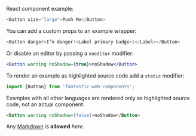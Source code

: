 React component example:

```js
<Button size="large">Push Me</Button>
```

You can add a custom props to an example wrapper:

```js { "props": { "danger": "true" } }
<Button danger>I’m danger!<Label primary badge>1</Label></Button>

```

Or disable an editor by passing a `noeditor` modifier:

```jsx noeditor
<Button warning noShadow={true}>noShadow</Button>
```

To render an example as highlighted source code add a `static` modifier:

```jsx static
import {Button} from 'fantastic-web-components';
```

Examples with all other languages are rendered only as highlighted source code, not an actual component:

```html
<Button warning noShadow={false}>noShadow</Button>
```

Any [Markdown](http://daringfireball.net/projects/markdown/) is **allowed** _here_.